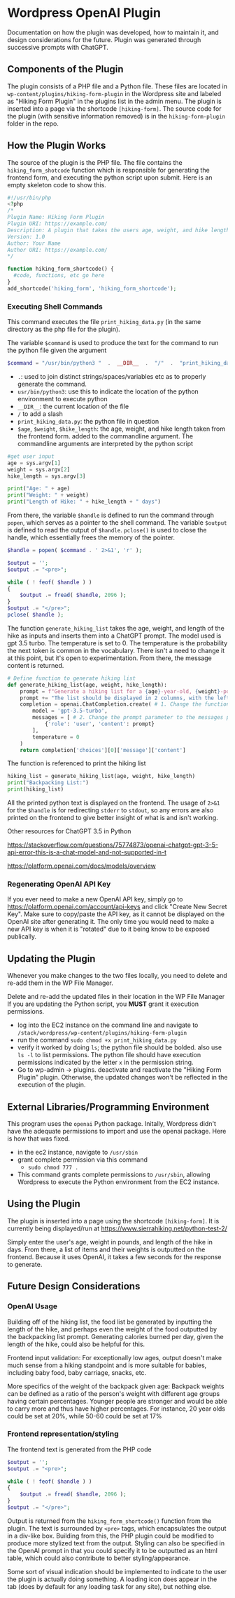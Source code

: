 # Wordpress OpenAI Plugin
Documentation on how the plugin was developed, how to maintain it, and design considerations for the future. Plugin was generated through successive prompts with ChatGPT.

## Components of the Plugin
The plugin consists of a PHP file and a Python file. These files are located in `wp-content/plugins/hiking-form-plugin` in the Wordpress site and labeled as "Hiking Form Plugin" in the plugins list in the admin menu. The plugin is inserted into a page via the shortcode `[hiking-form]`. The source code for the plugin (with sensitive information removed) is in the `hiking-form-plugin` folder in the repo.

## How the Plugin Works
The source of the plugin is the PHP file. The file contains the `hiking_form_shotcode` function which is responsible for generating the frontend form, and executing the python script upon submit. Here is an empty skeleton code to show this.
```php
#!/usr/bin/php
<?php
/*
Plugin Name: Hiking Form Plugin
Plugin URI: https://example.com/
Description: A plugin that takes the users age, weight, and hike length and produces a backpacking list for them.
Version: 1.0
Author: Your Name
Author URI: https://example.com/
*/

function hiking_form_shortcode() {
  #code, functions, etc go here
}
add_shortcode('hiking_form', 'hiking_form_shortcode');
```

### Executing Shell Commands

This command executes the file `print_hiking_data.py` (in the same directory as the php file for the plugin).

The variable `$command` is used to produce the text for the command to run the python file given the argument

```php
$command = "/usr/bin/python3 "  .  __DIR__  .  "/"  .  "print_hiking_data.py "  .  $age  .  " "  .  $weight  .  " "  .  $hike_length;
```

- `.`: used to join distinct strings/spaces/variables etc as to properly generate the command.
- `usr/bin/python3`: use this to indicate the location of the python environment to execute python
- `__DIR__`: the current location of the file
- `/` to add a slash
- `print_hiking_data.py`: the python file in question
- `$age`, `$weight`, `$hike_length`: the age, weight, and hike length taken from the frontend form. added to the commandline argument. The commandline arguments are interpreted by the python script

```python
#get user input
age = sys.argv[1]
weight = sys.argv[2]
hike_length = sys.argv[3]

print("Age: " + age)
print("Weight: " + weight)
print("Length of Hike: " + hike_length + " days")
```

From there, the variable `$handle` is defined to run the command through `popen`, which serves as a pointer to the shell command. The variable `$output` is defined to read the output of `$handle`. `pclose()` is used to close the handle, which essentially frees the memory of the pointer.
```php
$handle = popen( $command . ' 2>&1', 'r' );

$output = '';
$output .= "<pre>";

while ( ! feof( $handle ) )
{
    $output .= fread( $handle, 2096 );
}
$output .= "</pre>";
pclose( $handle );
```

The function `generate_hiking_list` takes the age, weight, and length of the hike as inputs and inserts them into a ChatGPT prompt. The model used is gpt 3.5 turbo. The temperature is set to 0. The temperature is the probability the next token is common in the vocabulary.  There isn't a need to change it at this point, but it's open to experimentation. From there, the message content is returned.

```python
# Define function to generate hiking list
def generate_hiking_list(age, weight, hike_length):
    prompt = f"Generate a hiking list for a {age}-year-old, {weight}-pound person going on a {hike_length}-day hike in the Sierra Nevadas."
    prompt += "The list should be displayed in 2 columns, with the left column being the item and the right column being its weight in pounds."
    completion = openai.ChatCompletion.create( # 1. Change the function Completion to ChatCompletion
        model = 'gpt-3.5-turbo',
        messages = [ # 2. Change the prompt parameter to the messages parameter
            {'role': 'user', 'content': prompt}
        ],
        temperature = 0  
    )
    return completion['choices'][0]['message']['content']
```

The function is referenced to print the hiking list
```python
hiking_list = generate_hiking_list(age, weight, hike_length)
print("Backpacking List:")
print(hiking_list)
```
All the printed python text is displayed on the frontend. The usage of `2>&1` for the `$handle` is for redirecting `stderr` to `stdout`, so any errors are also printed on the frontend to give better insight of what is and isn't working.

Other resources for ChatGPT 3.5 in Python

https://stackoverflow.com/questions/75774873/openai-chatgpt-gpt-3-5-api-error-this-is-a-chat-model-and-not-supported-in-t

https://platform.openai.com/docs/models/overview


### Regenerating OpenAI API Key
If you ever need to make a new OpenAI API key, simply go to 
https://platform.openai.com/account/api-keys and click "Create New Secret Key". Make sure to copy/paste the API key, as it cannot be displayed on the OpenAI site after generating it. The only time you would need to make a new API key is when it is "rotated" due to it being know to be exposed publically.

## Updating the Plugin
Whenever you make changes to the two files locally, you need to delete and re-add them in the WP File Manager.

Delete and re-add the updated files in their location in the WP File Manager
If you are updating the Python script, you **MUST** grant it execution permissions.
- log into the EC2 instance on the command line and navigate to `/stack/wordpress/wp-content/plugins/hiking-form-plugin`
- run the command `sudo chmod +x print_hiking_data.py`
- verify it worked by doing `ls`; the python file should be bolded. also use `ls -l` to list permissions. The python file should have execution permissions indicated by the letter `x` in the permission string.
- Go to wp-admin -> plugins. deactivate and reactivate the "Hiking Form Plugin" plugin. Otherwise, the updated changes won't be reflected in the execution of the plugin.

## External Libraries/Programming Environment
This program uses the `openai` Python package. Initally, Wordpress didn't have the adequate permissions to import and use the openai package. Here is how that was fixed.
- in the ec2 instance, navigate to `/usr/sbin`
- grant complete permission via this command
	- `sudo chmod 777 .`
- This command grants complete permissions to `/usr/sbin`, allowing Wordpress to execute the Python environment from the EC2 instance.

## Using the Plugin
The plugin is inserted into a page using the shortcode `[hiking-form]`. It is currently being displayed/run at https://www.sierrahiking.net/python-test-2/

Simply enter the user's age, weight in pounds, and length of the hike in days. From there, a list of items and their weights is outputted on the frontend. Because it uses OpenAI, it takes a few seconds for the response to generate.

## Future Design Considerations

### OpenAI Usage
Building off of the hiking list, the food list be generated by inputting the length of the hike, and perhaps even the weight of the food outputted by the backpacking list prompt. Generating calories burned per day, given the length of the hike, could also be helpful for this.

Frontend input validation: For exceptionally low ages, output doesn't make much sense from a hiking standpoint and is more suitable for babies, including baby food, baby carriage, snacks, etc.

More specifics of the weight of the backpack given age: Backpack weights can be defined as a ratio of the person's weight with different age groups having certain percentages. Younger people are stronger and would be able to carry more and thus have higher percentages. For instance, 20 year olds could be set at 20%, while 50-60 could be set at 17%

### Frontend representation/styling

The frontend text is generated from the PHP code
```php
$output = '';
$output .= "<pre>";

while ( ! feof( $handle ) )
{
    $output .= fread( $handle, 2096 );
}
$output .= "</pre>";
```
Output is returned from the `hiking_form_shortcode()` function from the plugin. The text is surrounded by `<pre>` tags, which encapsulates the output in a div-like box. Building from this, the PHP plugin could be modified to produce more stylized text from the output. Styling can also be specified in the OpenAI prompt in that you could specify it to be outputted as an html table, which could also contribute to better styling/appearance.

Some sort of visual indication should be implemented to indicate to the user the plugin is actually doing something. A loading icon does appear in the tab (does by default for any loading task for any site), but nothing else.